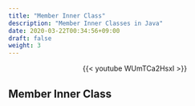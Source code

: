 ```yaml
---
title: "Member Inner Class"
description: "Member Inner Classes in Java"
date: 2020-03-22T00:34:56+09:00
draft: false
weight: 3
---
```



<div class="video-box" style="text-align: center;">
    {{< youtube WUmTCa2HsxI >}}
</div>


## Member Inner Class
<div class="medium-box">
    <script src="https://gist.github.com/DavidMarciel/deaba629427c712b99ee393afb898dec.js"></script>
</div>
